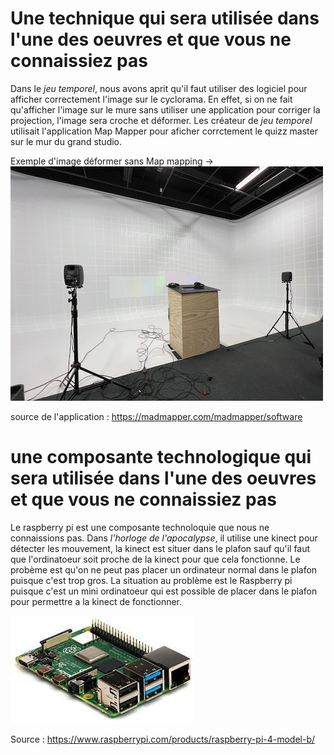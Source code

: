 # Une technique qui sera utilisée dans l'une des oeuvres et que vous ne connaissiez pas
Dans le *jeu temporel*, nous avons aprit qu'il faut utiliser des logiciel pour afficher correctement l'image sur le cyclorama. En effet, si on ne fait qu'afficher l'image sur le mure sans utiliser une application pour corriger la projection, l'image sera croche et déformer. Les créateur de *jeu temporel* utilisait l'application Map Mapper pour aficher corrctement le quizz master sur le mur du grand studio.

Exemple d'image déformer sans Map mapping ->
![image projecter déformer](media/image_map_mapping_deformer.jpeg)

source de l'application : https://madmapper.com/madmapper/software 
# une composante technologique qui sera utilisée dans l'une des oeuvres et que vous ne connaissiez pas
Le raspberry pi est une composante technoloquie que nous ne connaissions pas. Dans *l'horloge de l'apocalypse*, il utilise une kinect pour détecter les mouvement, la kinect est situer dans le plafon sauf qu'il faut que l'ordinatoeur soit proche de la kinect pour que cela fonctionne. Le probème est qu'on ne peut pas placer un ordinateur normal dans le plafon puisque c'est trop gros. La situation au problème est le Raspberry pi puisque c'est un mini ordinatoeur qui est possible de placer dans le plafon pour permettre a la kinect de fonctionner.

![image projecter déformer](media/image_raspberry_pi.jpeg)

Source : https://www.raspberrypi.com/products/raspberry-pi-4-model-b/
